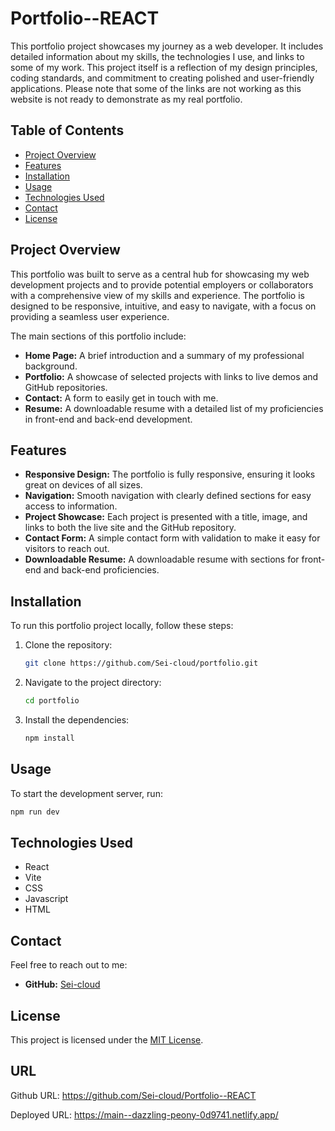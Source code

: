 # Portfolio--REACT

This portfolio project showcases my journey as a web developer. It includes detailed information about my skills, the technologies I use, and links to some of my work. This project itself is a reflection of my design principles, coding standards, and commitment to creating polished and user-friendly applications. Please note that some of the links are not working as this website is not ready to demonstrate as my real portfolio.

## Table of Contents

- [Project Overview](#project-overview)
- [Features](#features)
- [Installation](#installation)
- [Usage](#usage)
- [Technologies Used](#technologies-used)
- [Contact](#contact)
- [License](#license)

## Project Overview

This portfolio was built to serve as a central hub for showcasing my web development projects and to provide potential employers or collaborators with a comprehensive view of my skills and experience. The portfolio is designed to be responsive, intuitive, and easy to navigate, with a focus on providing a seamless user experience.

The main sections of this portfolio include:

- **Home Page:** A brief introduction and a summary of my professional background.
- **Portfolio:** A showcase of selected projects with links to live demos and GitHub repositories.
- **Contact:** A form to easily get in touch with me.
- **Resume:** A downloadable resume with a detailed list of my proficiencies in front-end and back-end development.

## Features

- **Responsive Design:** The portfolio is fully responsive, ensuring it looks great on devices of all sizes.
- **Navigation:** Smooth navigation with clearly defined sections for easy access to information.
- **Project Showcase:** Each project is presented with a title, image, and links to both the live site and the GitHub repository.
- **Contact Form:** A simple contact form with validation to make it easy for visitors to reach out.
- **Downloadable Resume:** A downloadable resume with sections for front-end and back-end proficiencies.

## Installation

To run this portfolio project locally, follow these steps:

1. Clone the repository:
    ```bash
    git clone https://github.com/Sei-cloud/portfolio.git
    ```
2. Navigate to the project directory:
    ```bash
    cd portfolio
    ```
3. Install the dependencies:
    ```bash
    npm install
    ```

## Usage

To start the development server, run:

```bash
npm run dev
```

## Technologies Used

* React
* Vite
* CSS
* Javascript
* HTML

## Contact

Feel free to reach out to me:

- **GitHub:** [Sei-cloud](https://github.com/Sei-cloud)

## License

This project is licensed under the [MIT License](https://opensource.org/licenses/MIT).

## URL

Github URL: https://github.com/Sei-cloud/Portfolio--REACT

Deployed URL: https://main--dazzling-peony-0d9741.netlify.app/
